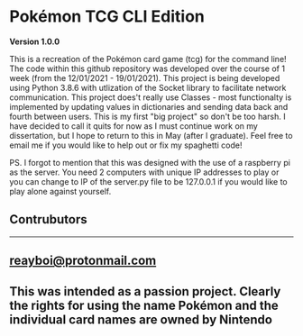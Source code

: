 # Pokémon TCG CLI Edition
**Version 1.0.0** 

This is a recreation of the Pokémon card game (tcg) for the command line! The code within this github repository was developed over the course of 1 week (from the 12/01/2021 - 19/01/2021). This project is being developed using Python 3.8.6 with utlization of the Socket library to facilitate network communication. This project does't really use Classes - most functionalty is implemented by updating values in dictionaries and sending data back and fourth between users. This is my first "big project" so don't be too harsh. I have decided to call it quits for now as I must continue work on my dissertation, but I hope to return to this in May (after I graduate). Feel free to email me if you would like to help out or fix my spaghetti code! 

PS. I forgot to mention that this was designed with the use of a raspberry pi as the server. You need 2 computers with unique IP addresses to play or you can change to IP of the server.py file to be 127.0.0.1 if you would like to play alone against yourself.

## Contrubutors
---
<reayboi@protonmail.com>
---

## This was intended as a passion project. Clearly the rights for using the name Pokémon and the individual card names are owned by Nintendo ##
